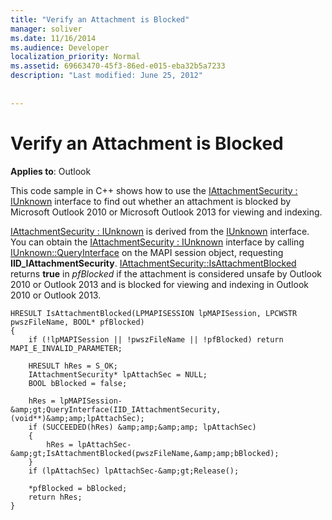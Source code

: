 ```yaml
---
title: "Verify an Attachment is Blocked"
manager: soliver
ms.date: 11/16/2014
ms.audience: Developer
localization_priority: Normal
ms.assetid: 69663470-45f3-86ed-e015-eba32b5a7233
description: "Last modified: June 25, 2012"
 
 
---
```


# Verify an Attachment is Blocked

  
  
**Applies to**: Outlook 
  
This code sample in C++ shows how to use the [IAttachmentSecurity : IUnknown](iattachmentsecurityiunknown.md) interface to find out whether an attachment is blocked by Microsoft Outlook 2010 or Microsoft Outlook 2013 for viewing and indexing. 
  
[IAttachmentSecurity : IUnknown](iattachmentsecurityiunknown.md) is derived from the [IUnknown](http://msdn.microsoft.com/en-us/library/ms680509%28VS.85%29.aspx) interface. You can obtain the [IAttachmentSecurity : IUnknown](iattachmentsecurityiunknown.md) interface by calling [IUnknown::QueryInterface](http://msdn.microsoft.com/en-us/library/ms682521%28v=VS.85%29.aspx) on the MAPI session object, requesting **IID_IAttachmentSecurity**. [IAttachmentSecurity::IsAttachmentBlocked](iattachmentsecurity-isattachmentblocked.md) returns **true** in  _pfBlocked_ if the attachment is considered unsafe by Outlook 2010 or Outlook 2013 and is blocked for viewing and indexing in Outlook 2010 or Outlook 2013. 
  
```
HRESULT IsAttachmentBlocked(LPMAPISESSION lpMAPISession, LPCWSTR pwszFileName, BOOL* pfBlocked) 
{ 
    if (!lpMAPISession || !pwszFileName || !pfBlocked) return MAPI_E_INVALID_PARAMETER; 
 
    HRESULT hRes = S_OK; 
    IAttachmentSecurity* lpAttachSec = NULL; 
    BOOL bBlocked = false; 
 
    hRes = lpMAPISession-&amp;gt;QueryInterface(IID_IAttachmentSecurity,(void**)&amp;amp;lpAttachSec); 
    if (SUCCEEDED(hRes) &amp;amp;&amp;amp; lpAttachSec) 
    { 
        hRes = lpAttachSec-&amp;gt;IsAttachmentBlocked(pwszFileName,&amp;amp;bBlocked); 
    } 
    if (lpAttachSec) lpAttachSec-&amp;gt;Release(); 
 
    *pfBlocked = bBlocked; 
    return hRes; 
}

```


